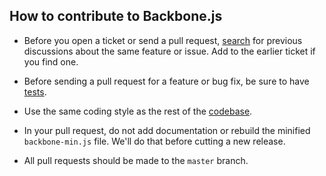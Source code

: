 ## How to contribute to Backbone.js

* Before you open a ticket or send a pull request,
[search](https://github.com/documentcloud/backbone/issues) for previous
discussions about the same feature or issue. Add to the earlier ticket if you
find one.

* Before sending a pull request for a feature or bug fix, be sure to have
[tests](http://backbonejs.org/test/).

* Use the same coding style as the rest of the
[codebase](https://github.com/documentcloud/backbone/blob/master/backbone.js).

* In your pull request, do not add documentation or rebuild the minified
`backbone-min.js` file. We'll do that before cutting a new release.

* All pull requests should be made to the `master` branch.
